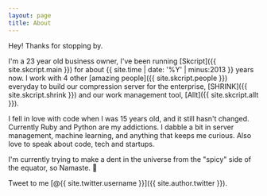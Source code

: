 ```yaml
---
layout: page
title: About
---
```

Hey! Thanks for stopping by.

I'm a 23 year old business owner, I've been running [Skcript]({{ site.skcript.main }}) for about {{ site.time | date: '%Y' | minus:2013 }} years now. I work with 4 other [amazing people]({{ site.skcript.people }}) everyday to build our compression server for the enterprise, [SHRINK]({{ site.skcript.shrink }}) and our work management tool, [Allt]({{ site.skcript.allt }}).

I fell in love with code when I was 15 years old, and it still hasn't changed. Currently Ruby and Python are my addictions. I dabble a bit in server management, machine learning, and anything that keeps me curious. Also love to speak about code, tech and startups.

I'm currently trying to make a dent in the universe from the "spicy" side of the equator, so Namaste. 🙏

Tweet to me [@{{ site.twitter.username }}]({{ site.author.twitter }}).

<!-- # Values -->
<!--
<dl>
  {% for lesson in site.data.lessons %}
    <dt>{{ lesson.attribute }}</dt>
    <dd>{{ lesson.value }}</dd>
  {% endfor %}
</dl> -->
